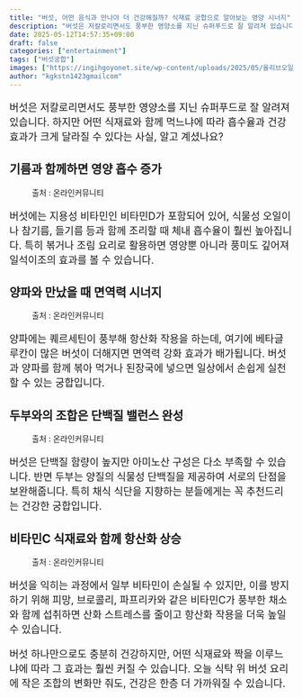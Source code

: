 ```yaml
---
title: "버섯, 어떤 음식과 만나야 더 건강해질까? 식재료 궁합으로 알아보는 영양 시너지"
description: "버섯은 저칼로리면서도 풍부한 영양소를 지닌 슈퍼푸드로 잘 알려져 있습니다. 하지만 어떤 식재료와 함께 먹느냐에 따라 흡수율과 건강 효과가 크게 달라질 수 있다는 사실, 알고 계셨나요?"
date: 2025-05-12T14:57:35+09:00
draft: false
categories: ["entertainment"]
tags: ["버섯궁합"]
images: ["https://ingihgoyonet.site/wp-content/uploads/2025/05/올리브오일-2-1024x683.jpg", "https://ingihgoyonet.site/wp-content/uploads/2025/05/양파-1024x683.jpg", "https://ingihgoyonet.site/wp-content/uploads/2025/05/드브-682x1024.jpg", "https://ingihgoyonet.site/wp-content/uploads/2025/05/파프리카-1024x683.jpg"]
author: "kgkstn1423gmailcom"
---
```


<p style="font-size:18px">버섯은 저칼로리면서도 풍부한 영양소를 지닌 슈퍼푸드로 잘 알려져 있습니다. 하지만 어떤 식재료와 함께 먹느냐에 따라 흡수율과 건강 효과가 크게 달라질 수 있다는 사실, 알고 계셨나요?</p> <h2 >기름과 함께하면 영양 흡수 증가</h2> <figure ><img src="https://ingihgoyonet.site/wp-content/uploads/2025/05/올리브오일-2-1024x683.jpg" alt="" /><figcaption >출처 : 온라인커뮤니티</figcaption></figure> <p style="font-size:18px">버섯에는 지용성 비타민인 비타민D가 포함되어 있어, 식물성 오일이나 참기름, 들기름 등과 함께 조리할 때 체내 흡수율이 훨씬 높아집니다. 특히 볶거나 조림 요리로 활용하면 영양뿐 아니라 풍미도 깊어져 일석이조의 효과를 볼 수 있습니다.</p> <h2 >양파와 만났을 때 면역력 시너지</h2> <figure ><img src="https://ingihgoyonet.site/wp-content/uploads/2025/05/양파-1024x683.jpg" alt="" style="aspect-ratio:16/9;object-fit:cover"/><figcaption >출처 : 온라인커뮤니티</figcaption></figure> <p style="font-size:18px">양파에는 퀘르세틴이 풍부해 항산화 작용을 하는데, 여기에 베타글루칸이 많은 버섯이 더해지면 면역력 강화 효과가 배가됩니다. 버섯과 양파를 함께 볶아 먹거나 된장국에 넣으면 일상에서 손쉽게 실천할 수 있는 궁합입니다.</p> <h2 >두부와의 조합은 단백질 밸런스 완성</h2> <figure ><img src="https://ingihgoyonet.site/wp-content/uploads/2025/05/드브-682x1024.jpg" alt="" style="aspect-ratio:16/9;object-fit:cover"/><figcaption >출처 : 온라인커뮤니티</figcaption></figure> <p style="font-size:18px">버섯은 단백질 함량이 높지만 아미노산 구성은 다소 부족할 수 있습니다. 반면 두부는 양질의 식물성 단백질을 제공하여 서로의 단점을 보완해줍니다. 특히 채식 식단을 지향하는 분들에게는 꼭 추천드리는 건강한 궁합입니다.</p> <h2 >비타민C 식재료와 함께 항산화 상승</h2> <figure ><img src="https://ingihgoyonet.site/wp-content/uploads/2025/05/파프리카-1024x683.jpg" alt="" style="aspect-ratio:16/9;object-fit:cover"/><figcaption >출처 : 온라인커뮤니티</figcaption></figure> <p style="font-size:18px">버섯을 익히는 과정에서 일부 비타민이 손실될 수 있지만, 이를 방지하기 위해 피망, 브로콜리, 파프리카와 같은 비타민C가 풍부한 채소와 함께 섭취하면 산화 스트레스를 줄이고 항산화 작용을 더욱 높일 수 있습니다.</p> <p style="font-size:18px">버섯 하나만으로도 충분히 건강하지만, 어떤 식재료와 짝을 이루느냐에 따라 그 효과는 훨씬 커질 수 있습니다. 오늘 식탁 위 버섯 요리에 작은 조합의 변화만 줘도, 건강은 한층 더 가까워질 수 있습니다.</p>